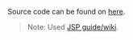 Source code can be found on [here](src/main).

> Note: Used [JSP guide/wiki](https://www.javatpoint.com/jsp-tutorial).
